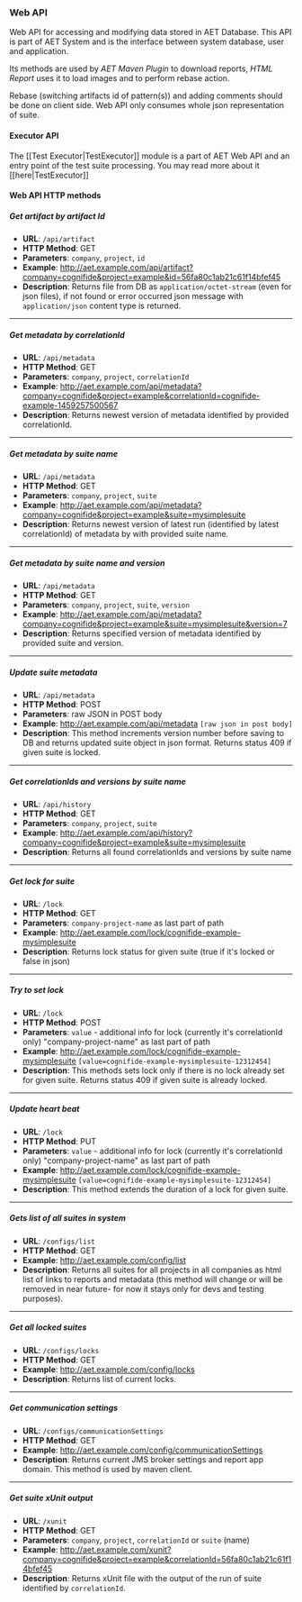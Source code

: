 ### Web API

Web API for accessing and modifying data stored in AET Database. This API is part of AET System and is the interface between system database, user and application.

Its methods are used by *AET Maven Plugin* to download reports, *HTML Report* uses it to load images and to perform rebase action.

Rebase (switching artifacts id of pattern(s)) and adding comments should be done on client side. Web API only consumes whole json representation of suite.

#### Executor API
The [[Test Executor|TestExecutor]] module is a part of AET Web API and an
entry point of the test suite processing. You may read more about it [[here|TestExecutor]]


#### Web API HTTP methods

##### Get artifact by artifact Id
* **URL**: `/api/artifact`
* **HTTP Method**: GET
* **Parameters**: `company`, `project`, `id`
* **Example**: http://aet.example.com/api/artifact?company=cognifide&project=example&id=56fa80c1ab21c61f14bfef45
* **Description**: Returns file from DB as `application/octet-stream` (even for json files), if not found or error occurred json message with `application/json` content type is returned.

--------
##### Get metadata by correlationId
* **URL**: `/api/metadata`
* **HTTP Method**: GET
* **Parameters**: `company`, `project`, `correlationId` 
* **Example**: http://aet.example.com/api/metadata?company=cognifide&project=example&correlationId=cognifide-example-1459257500567 
* **Description**: Returns newest version of metadata identified by provided correlationId.

--------
##### Get metadata by suite name
* **URL**: `/api/metadata`
* **HTTP Method**: GET
* **Parameters**: `company`, `project`, `suite` 
* **Example**: http://aet.example.com/api/metadata?company=cognifide&project=example&suite=mysimplesuite 
* **Description**: Returns newest version of latest run (identified by latest correlationId) of metadata by with provided suite name.

--------
##### Get metadata by suite name and version
* **URL**: `/api/metadata`
* **HTTP Method**: GET
* **Parameters**: `company`, `project`, `suite`, `version` 
* **Example**: http://aet.example.com/api/metadata?company=cognifide&project=example&suite=mysimplesuite&version=7
* **Description**: Returns specified version of metadata identified by provided suite and version.

--------
##### Update suite metadata
* **URL**: `/api/metadata`
* **HTTP Method**: POST
* **Parameters**: raw JSON in POST body
* **Example**: http://aet.example.com/api/metadata `[raw json in post body]`
* **Description**: This method increments version number before saving to DB and returns updated suite object in json format. Returns status 409 if given suite is locked.

--------
##### Get correlationIds and versions by suite name
* **URL**: `/api/history`
* **HTTP Method**: GET
* **Parameters**: `company`, `project`, `suite`
* **Example**: http://aet.example.com/api/history?company=cognifide&project=example&suite=mysimplesuite
* **Description**: Returns all found correlationIds and versions by suite name

--------
##### Get lock for suite
* **URL**: `/lock`
* **HTTP Method**: GET
* **Parameters**: `company-project-name` as last part of path 
* **Example**: http://aet.example.com/lock/cognifide-example-mysimplesuite 
* **Description**: Returns lock status for given suite (true if it's locked or false in json)

--------
##### Try to set lock
* **URL**: `/lock`
* **HTTP Method**: POST
* **Parameters**: `value` - additional info for lock (currently it's correlationId only) "company-project-name" as last part of path 
* **Example**: http://aet.example.com/lock/cognifide-example-mysimplesuite `[value=cognifide-example-mysimplesuite-12312454]`
* **Description**: This methods sets lock only if there is no lock already set for given suite. Returns status 409 if given suite is already locked.

--------
##### Update heart beat
* **URL**: `/lock`
* **HTTP Method**: PUT
* **Parameters**: `value` - additional info for lock (currently it's correlationId only) "company-project-name" as last part of path 
* **Example**: http://aet.example.com/lock/cognifide-example-mysimplesuite `[value=cognifide-example-mysimplesuite-12312454]` 
* **Description**: This method extends the duration of a lock for given suite.
 
--------
##### Gets list of all suites in system
* **URL**: `/configs/list`
* **HTTP Method**: GET
* **Example**: http://aet.example.com/config/list 
* **Description**: Returns all suites for all projects in all companies as html list of links to reports and metadata (this method will change or will be removed in near future- for now it stays only for devs and testing purposes).
 
--------
##### Get all locked suites
* **URL**: `/configs/locks`
* **HTTP Method**: GET
* **Example**: http://aet.example.com/config/locks 
* **Description**: Returns list of current locks.
 
--------
##### Get communication settings
* **URL**: `/configs/communicationSettings`
* **HTTP Method**: GET
* **Example**: http://aet.example.com/config/communicationSettings 
* **Description**: Returns current JMS broker settings and report app domain. This method is used by maven client.

--------
##### Get suite xUnit output
* **URL**: `/xunit`
* **HTTP Method**: GET
* **Parameters**: `company`, `project`, `correlationId` or `suite` (name)
* **Example**: http://aet.example.com/xunit?company=cognifide&project=example&correlationId=56fa80c1ab21c61f14bfef45
* **Description**: Returns xUnit file with the output of the run of suite identified by `correlationId`.
